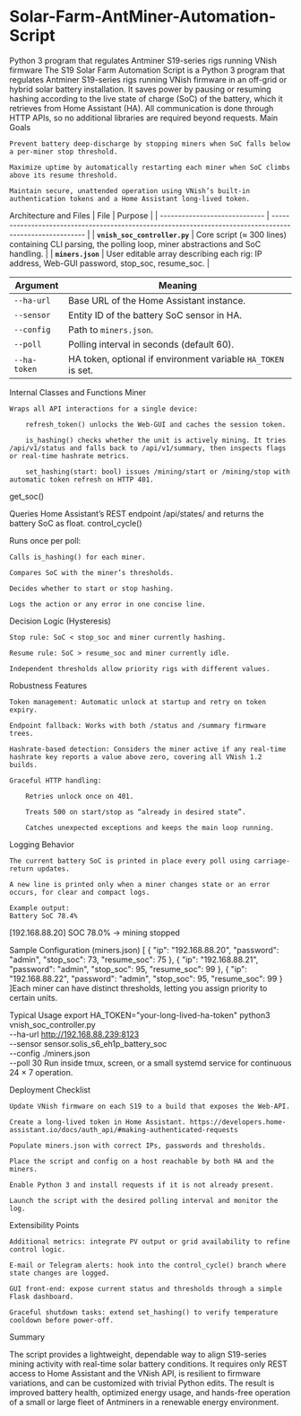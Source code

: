 # Solar-Farm-AntMiner-Automation-Script
Python 3 program that regulates Antminer S19-series rigs running VNish firmware
The S19 Solar Farm Automation Script is a Python 3 program that regulates Antminer S19-series rigs running VNish firmware in an off-grid or hybrid solar battery installation. It saves power by pausing or resuming hashing according to the live state of charge (SoC) of the battery, which it retrieves from Home Assistant (HA). All communication is done through HTTP APIs, so no additional libraries are required beyond requests.
Main Goals

    Prevent battery deep-discharge by stopping miners when SoC falls below a per-miner stop threshold.

    Maximize uptime by automatically restarting each miner when SoC climbs above its resume threshold.

    Maintain secure, unattended operation using VNish’s built-in authentication tokens and a Home Assistant long-lived token.

Architecture and Files
| File                          | Purpose                                                                                                  |
| ----------------------------- | -------------------------------------------------------------------------------------------------------- |
| **`vnish_soc_controller.py`** | Core script (≈ 300 lines) containing CLI parsing, the polling loop, miner abstractions and SoC handling. |
| **`miners.json`**             | User editable array describing each rig: IP address, Web-GUI password, stop\_soc, resume\_soc.           |

| Argument     | Meaning                                                       |
| ------------ | ------------------------------------------------------------- |
| `--ha-url`   | Base URL of the Home Assistant instance.                      |
| `--sensor`   | Entity ID of the battery SoC sensor in HA.                    |
| `--config`   | Path to `miners.json`.                                        |
| `--poll`     | Polling interval in seconds (default 60).                     |
| `--ha-token` | HA token, optional if environment variable `HA_TOKEN` is set. |

Internal Classes and Functions
Miner

    Wraps all API interactions for a single device:

        refresh_token() unlocks the Web-GUI and caches the session token.

        is_hashing() checks whether the unit is actively mining. It tries /api/v1/status and falls back to /api/v1/summary, then inspects flags or real-time hashrate metrics.

        set_hashing(start: bool) issues /mining/start or /mining/stop with automatic token refresh on HTTP 401.

get_soc()

Queries Home Assistant’s REST endpoint /api/states/<entity> and returns the battery SoC as float.
control_cycle()

Runs once per poll:

    Calls is_hashing() for each miner.

    Compares SoC with the miner’s thresholds.

    Decides whether to start or stop hashing.

    Logs the action or any error in one concise line.

Decision Logic (Hysteresis)

    Stop rule: SoC < stop_soc and miner currently hashing.

    Resume rule: SoC > resume_soc and miner currently idle.

    Independent thresholds allow priority rigs with different values.

Robustness Features

    Token management: Automatic unlock at startup and retry on token expiry.

    Endpoint fallback: Works with both /status and /summary firmware trees.

    Hashrate-based detection: Considers the miner active if any real-time hashrate key reports a value above zero, covering all VNish 1.2 builds.

    Graceful HTTP handling:

        Retries unlock once on 401.

        Treats 500 on start/stop as “already in desired state”.

        Catches unexpected exceptions and keeps the main loop running.

Logging Behavior

    The current battery SoC is printed in place every poll using carriage-return updates.

    A new line is printed only when a miner changes state or an error occurs, for clear and compact logs.

    Example output:
    Battery SoC 78.4%
[192.168.88.20] SOC 78.0% → mining stopped

Sample Configuration (miners.json)
[
  { "ip": "192.168.88.20", "password": "admin", "stop_soc": 73, "resume_soc": 75 },
  { "ip": "192.168.88.21", "password": "admin", "stop_soc": 95, "resume_soc": 99 },
  { "ip": "192.168.88.22", "password": "admin", "stop_soc": 95, "resume_soc": 99 }
]Each miner can have distinct thresholds, letting you assign priority to certain units.


Typical Usage
export HA_TOKEN="your-long-lived-ha-token"
python3 vnish_soc_controller.py \
    --ha-url http://192.168.88.239:8123 \
    --sensor sensor.solis_s6_eh1p_battery_soc \
    --config ./miners.json \
    --poll 30
Run inside tmux, screen, or a small systemd service for continuous 24 × 7 operation.

Deployment Checklist

    Update VNish firmware on each S19 to a build that exposes the Web-API.

    Create a long-lived token in Home Assistant. https://developers.home-assistant.io/docs/auth_api/#making-authenticated-requests

    Populate miners.json with correct IPs, passwords and thresholds.

    Place the script and config on a host reachable by both HA and the miners.

    Enable Python 3 and install requests if it is not already present.

    Launch the script with the desired polling interval and monitor the log.

Extensibility Points

    Additional metrics: integrate PV output or grid availability to refine control logic.

    E-mail or Telegram alerts: hook into the control_cycle() branch where state changes are logged.

    GUI front-end: expose current status and thresholds through a simple Flask dashboard.

    Graceful shutdown tasks: extend set_hashing() to verify temperature cooldown before power-off.

Summary

The script provides a lightweight, dependable way to align S19-series mining activity with real-time solar battery conditions. It requires only REST access to Home Assistant and the VNish API, is resilient to firmware variations, and can be customized with trivial Python edits. The result is improved battery health, optimized energy usage, and hands-free operation of a small or large fleet of Antminers in a renewable energy environment.

